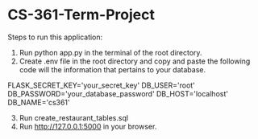 # CS-361-Term-Project

Steps to run this application:

1. Run python app.py in the terminal of the root directory.
2. Create .env file in the root directory and copy and paste the following code will the information that pertains to your database.

FLASK_SECRET_KEY='your_secret_key'
DB_USER='root'
DB_PASSWORD='your_database_password'
DB_HOST='localhost'
DB_NAME='cs361'

3. Run create_restaurant_tables.sql
4. Run http://127.0.0.1:5000 in your browser.